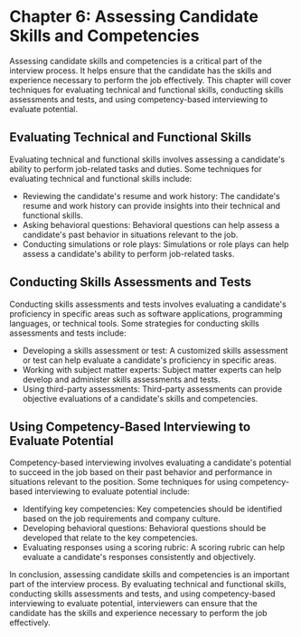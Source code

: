Chapter 6: Assessing Candidate Skills and Competencies
======================================================

Assessing candidate skills and competencies is a critical part of the interview process. It helps ensure that the candidate has the skills and experience necessary to perform the job effectively. This chapter will cover techniques for evaluating technical and functional skills, conducting skills assessments and tests, and using competency-based interviewing to evaluate potential.

Evaluating Technical and Functional Skills
------------------------------------------

Evaluating technical and functional skills involves assessing a candidate's ability to perform job-related tasks and duties. Some techniques for evaluating technical and functional skills include:

* Reviewing the candidate's resume and work history: The candidate's resume and work history can provide insights into their technical and functional skills.
* Asking behavioral questions: Behavioral questions can help assess a candidate's past behavior in situations relevant to the job.
* Conducting simulations or role plays: Simulations or role plays can help assess a candidate's ability to perform job-related tasks.

Conducting Skills Assessments and Tests
---------------------------------------

Conducting skills assessments and tests involves evaluating a candidate's proficiency in specific areas such as software applications, programming languages, or technical tools. Some strategies for conducting skills assessments and tests include:

* Developing a skills assessment or test: A customized skills assessment or test can help evaluate a candidate's proficiency in specific areas.
* Working with subject matter experts: Subject matter experts can help develop and administer skills assessments and tests.
* Using third-party assessments: Third-party assessments can provide objective evaluations of a candidate's skills and competencies.

Using Competency-Based Interviewing to Evaluate Potential
---------------------------------------------------------

Competency-based interviewing involves evaluating a candidate's potential to succeed in the job based on their past behavior and performance in situations relevant to the position. Some techniques for using competency-based interviewing to evaluate potential include:

* Identifying key competencies: Key competencies should be identified based on the job requirements and company culture.
* Developing behavioral questions: Behavioral questions should be developed that relate to the key competencies.
* Evaluating responses using a scoring rubric: A scoring rubric can help evaluate a candidate's responses consistently and objectively.

In conclusion, assessing candidate skills and competencies is an important part of the interview process. By evaluating technical and functional skills, conducting skills assessments and tests, and using competency-based interviewing to evaluate potential, interviewers can ensure that the candidate has the skills and experience necessary to perform the job effectively.
